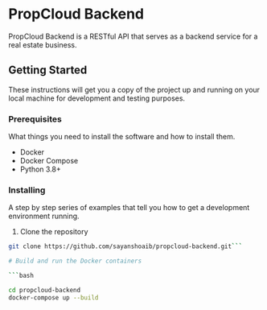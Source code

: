 # PropCloud Backend

PropCloud Backend is a RESTful API that serves as a backend service for a real estate business.

## Getting Started

These instructions will get you a copy of the project up and running on your local machine for development and testing purposes.

### Prerequisites

What things you need to install the software and how to install them.

* Docker
* Docker Compose
* Python 3.8+

### Installing

A step by step series of examples that tell you how to get a development environment running.

1. Clone the repository

```bash
git clone https://github.com/sayanshoaib/propcloud-backend.git```

# Build and run the Docker containers

```bash

cd propcloud-backend
docker-compose up --build
```
